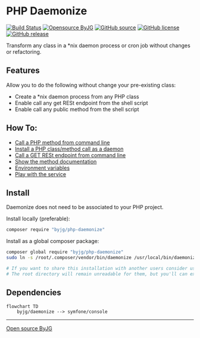 # PHP Daemonize

[![Build Status](https://github.com/byjg/php-daemonize/actions/workflows/phpunit.yml/badge.svg?branch=master)](https://github.com/byjg/php-daemonize/actions/workflows/phpunit.yml)
[![Opensource ByJG](https://img.shields.io/badge/opensource-byjg-success.svg)](http://opensource.byjg.com)
[![GitHub source](https://img.shields.io/badge/Github-source-informational?logo=github)](https://github.com/byjg/php-daemonize/)
[![GitHub license](https://img.shields.io/github/license/byjg/php-daemonize.svg)](https://opensource.byjg.com/opensource/licensing.html)
[![GitHub release](https://img.shields.io/github/release/byjg/php-daemonize.svg)](https://github.com/byjg/php-daemonize/releases/)

Transform any class in a *nix daemon process or cron job without changes or refactoring.

## Features

Allow you to do the following without change your pre-existing class:
- Create a *nix daemon process from any PHP class
- Enable call any get RESt endpoint from the shell script
- Enable call any public method from the shell script

## How To:

- [Call a PHP method from command line](docs/script.md)
- [Install a PHP class/method call as a daemon](docs/install.md)
- [Call a GET RESt endpoint from command line](docs/endpoint.md)
- [Show the method documentation](docs/showdocs.md)
- [Environment variables](docs/environment.md)
- [Play with the service](docs/play.md)


## Install

Daemonize does not need to be associated to your PHP project. 

Install locally (preferable):

```bash
composer require "byjg/php-daemonize"
```

Install as a global composer package:

```bash
composer global require "byjg/php-daemonize"
sudo ln -s /root/.composer/vendor/bin/daemonize /usr/local/bin/daemonize

# If you want to share this installation with another users consider use the command `chmod a+x /root`. 
# The root directory will remain unreadable for them, but you'll can execute the script "daemonize".
```

## Dependencies

```mermaid  
flowchart TD  
    byjg/daemonize --> symfone/console  
```

----  
[Open source ByJG](http://opensource.byjg.com)